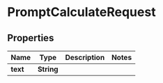

# PromptCalculateRequest


## Properties

| Name | Type | Description | Notes |
|------------ | ------------- | ------------- | -------------|
|**text** | **String** |  |  |



